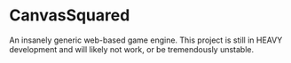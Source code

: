 # CanvasSquared
An insanely generic web-based game engine. This project is still in HEAVY development and will likely not work, or be tremendously unstable.
